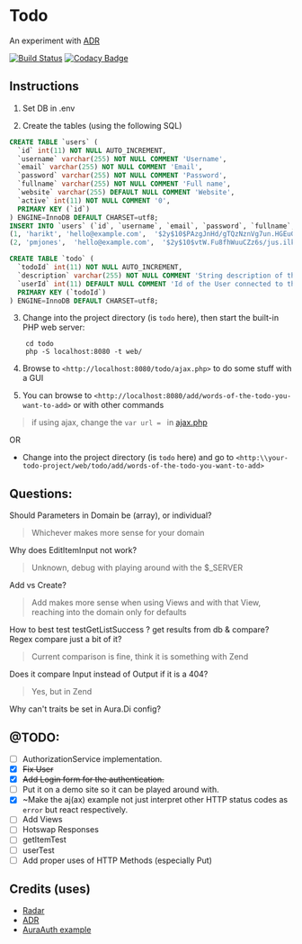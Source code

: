 # Todo
An experiment with [ADR](https://github.com/pmjones/adr)

[![Build Status](https://secure.travis-ci.org/aretecode/Todo.svg)](https://travis-ci.org/aretecode/Todo)
[![Codacy Badge](https://api.codacy.com/project/badge/f3a1ef3f3fc1426e939778136f387b52)](https://www.codacy.com/app/aretecode/Todo)

## Instructions 

1. Set DB in .env

2. Create the tables (using the following SQL)

  ```sql
  CREATE TABLE `users` (
    `id` int(11) NOT NULL AUTO_INCREMENT,
    `username` varchar(255) NOT NULL COMMENT 'Username',
    `email` varchar(255) NOT NULL COMMENT 'Email',
    `password` varchar(255) NOT NULL COMMENT 'Password',
    `fullname` varchar(255) NOT NULL COMMENT 'Full name',
    `website` varchar(255) DEFAULT NULL COMMENT 'Website',
    `active` int(11) NOT NULL COMMENT '0',
    PRIMARY KEY (`id`)
  ) ENGINE=InnoDB DEFAULT CHARSET=utf8;
  INSERT INTO `users` (`id`, `username`, `email`, `password`, `fullname`, `website`, `active`) VALUES
  (1, 'harikt', 'hello@example.com',  '$2y$10$PAzgJnHd/gTQzNznVg7un.HGEuGHYtYACCFknGuf.4diSunu3MA7C', 'Hari KT',  'http://harikt.com', 1),
  (2, 'pmjones',  'hello@example.com',  '$2y$10$vtW.Fu8fhWuuCZz6s/jus.ilkzOMjMGwbzdkZNUzIVZLc.PV/6dVG', 'Paul M Jones', 'http://paul-m-jones.com',  1);
  ```

  ```sql
  CREATE TABLE `todo` (
    `todoId` int(11) NOT NULL AUTO_INCREMENT,
    `description` varchar(255) NOT NULL COMMENT 'String description of this Todo',
    `userId` int(11) DEFAULT NULL COMMENT 'Id of the User connected to this Todo',
    PRIMARY KEY (`todoId`)
  ) ENGINE=InnoDB DEFAULT CHARSET=utf8;
  ```

3. Change into the project directory (is `todo` here), then start the built-in PHP web server:
```
    cd todo
    php -S localhost:8080 -t web/
```

4. Browse to `<http://localhost:8080/todo/ajax.php>` to do some stuff with a GUI
 
5. You can browse to `<http://localhost:8080/add/words-of-the-todo-you-want-to-add>` or with other commands
> if using ajax, change the `var url = ` in [ajax.php](https://github.com/aretecode/Todo/blob/master/web/ajax.php)

OR 

- Change into the project directory (is `todo` here) and go to `<http:\\your-todo-project/web/todo/add/words-of-the-todo-you-want-to-add>` 


## Questions: 
Should Parameters in Domain be (array), or individual?
> Whichever makes more sense for your domain

Why does EditItemInput not work?
> Unknown, debug with playing around with the $_SERVER

Add vs Create?
> Add makes more sense when using Views and with that View, reaching into the domain only for defaults

How to best test testGetListSuccess ? get results from db & compare? Regex compare just a bit of it?
> Current comparison is fine, think it is something with Zend

Does it compare Input instead of Output if it is a 404?
> Yes, but in Zend 

Why can't traits be set in Aura.Di config?

## @TODO: 
* [ ] AuthorizationService implementation.
* [x] ~~Fix User~~
* [x] ~~Add Login form for the authentication.~~
* [ ] Put it on a demo site so it can be played around with.
* [x] ~Make the aj(ax) example not just interpret other HTTP status codes as `error` but react respectively.
* [ ] Add Views
* [ ] Hotswap Responses
* [ ] getItemTest
* [ ] userTest
* [ ] Add proper uses of HTTP Methods (especially Put)

## Credits (uses)
- [Radar](https://github.com/radarphp/Radar.Adr/)
- [ADR](https://github.com/pmjones/adr)
- [AuraAuth example](https://github.com/harikt/authentication-pdo-example)